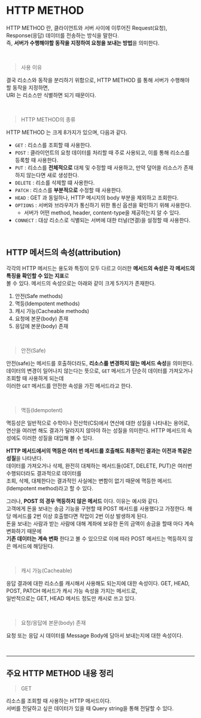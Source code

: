 # HTTP METHOD

HTTP METHOD 란, 클라이언트와 서버 사이에 이루어진 Request(요청), Response(응답) 데이터를 전송하는 방식을 말한다.   
즉, **서버가 수행해야할 동작을 지정하여 요청을 보내는 방법**을 의미한다.

<br>

> 사용 이유

결국 리소스와 동작을 분리하기 위함으로, HTTP METHOD 를 통해 서버가 수행해야 할 동작을 지정하면,   
URI 는 리소스만 식별하면 되기 때문이다.


<br>

> HTTP METHOD의 종류

HTTP METHOD 는 크게 8가지가 있으며, 다음과 같다.

- `GET` : 리소스를 조회할 때 사용한다.
- `POST` : 클라이언트의 요청 데이터를 처리할 때 주로 사용되고, 이를 통해 리소스를 등록할 때 사용한다.
- `PUT` : 리소스를 **전체적으로** 대체 및 수정할 때 사용하고, 만약 덮어쓸 리소스가 존재하지 않는다면 새로 생성한다.
- `DELETE` : 리소를 삭제할 떄 사용한다.
- `PATCH` : 리소스를 **부분적으로** 수정할 때 사용한다.
- `HEAD` : GET 과 동일하나, HTTP 메시지의 body 부분을 제외하고 조회한다.
- `OPTIONS` : 서버와 브라우저가 통신하기 위한 통신 옵션을 확인하기 위해 사용한다.
  - 서버가 어떤 method, header, content-type을 제공하는지 알 수 있다.
- `CONNECT` : 대상 리소스로 식별되는 서버에 대한 터널(연결)을 설정할 때 사용한다.

<br>

## HTTP 메서드의 속성(attribution)   
각각의 HTTP 메서드는 용도와 특징이 모두 다르고 이러한 **메서드의 속성은 각 메서드의 특징을 확인할 수 있는 지표**로   
볼 수 있다. 메서드의 속성으로는 아래와 같이 크게 5가지가 존재한다.   

1. 안전(Safe methods)
2. 멱등(Idempotent methods)
3. 캐시 가능(Cacheable methods)
4. 요청에 본문(body) 존재
5. 응답에 본문(body) 존재

<br>   

> 안전(Safe)

안전(safe)는 메서드를 호출하더라도, **리소스를 변경하지 않는 메서드 속성**을 의미한다.   
데이터의 변경이 일어나지 않는다는 뜻으로, `GET` 메서드가 단순히 데이터를 가져오거나 조회할 때 사용하게 되는데   
이러한 `GET` 메서드를 안전한 속성을 가진 메서드라고 한다.

<br>

> 멱등(Idempotent)   

멱등성은 일반적으로 수학이나 전산학(CS)에서 연산에 대한 성질을 나타내는 용어로,   
연산을 여러번 해도 결과가 달라지지 않아야 하는 성질을 의미한다. HTTP 메서드의 속성에도 이러한 성질을 대입해 볼 수 있다.

**HTTP 메서드에서의 멱등은 여러 번 메서드를 호출해도 최종적인 결과는 이전과 똑같은 성질**을 나타낸다.   
데이터를 가져오거나 삭제, 완전히 대체하는 메서드들(GET, DELETE, PUT)은 여러번 수행되더라도 결과적으로 데이터를   
조회, 삭제, 대체한다는 결과적인 사실에는 변함이 없기 때문에 멱등한 메서드(Idempotent method)라고 할 수 있다.   

그러나, **POST 의 경우 멱등하지 않은 메서드** 이다. 이유는 예시와 같다.   
고객에게 돈을 보내는 송금 기능을 구현할 때 POST 메서드를 사용했다고 가정한다. 해당 메서드를 2번 이상 호출했다면 작업이 2번 이상 발생하게 된다.   
돈을 보내는 사람과 받는 사람에 대해 계좌에 보유한 돈의 금액이 송금을 할때 마다 계속 변화하기 때문에   
**기존 데이터는 계속 변화** 한다고 볼 수 있으므로 이에 따라 POST 메서드는 멱등하지 않은 메서드에 해당된다.

<br>

> 캐시 가능(Cacheable)   

응답 결과에 대한 리소스를 캐시해서 사용해도 되는지에 대한 속성이다. GET, HEAD, POST, PATCH 메서드가 캐시 가능 속성을 가지는 메서드로,   
일반적으로는 GET, HEAD 메서드 정도만 캐시로 쓰고 있다.

<br>

> 요청/응답에 본문(body) 존재

요청 또는 응답 시 데이터를 Message Body에 담아서 보내는지에 대한 속성이다.

<br><hr>

## 주요 HTTP METHOD 내용 정리   
> GET   

리소스를 조회할 때 사용하는 HTTP 메서드이다.   
서버를 전달하고 싶은 데이터가 있을 때 Query string을 통해 전달할 수 있다.
